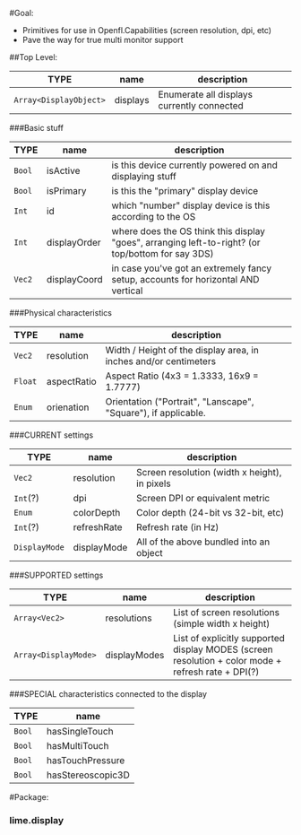 #Goal:

* Primitives for use in Openfl.Capabilities (screen resolution, dpi, etc)
* Pave the way for true multi monitor support

##Top Level:

TYPE   | name            | description 
-------|-----------------|-------------
 `Array<DisplayObject>` | displays | Enumerate all displays currently connected 
 
###Basic stuff
  
 TYPE   | name            | description 
 -------|-----------------|-------------
 `Bool` | isActive        | is this device currently powered on and displaying stuff
 `Bool` | isPrimary       | is this the "primary" display device
 `Int`  | id              | which "number" display device is this according to the OS
 `Int`  | displayOrder    | where does the OS think this display "goes", arranging left-to-right? (or top/bottom for say 3DS)
 `Vec2` | displayCoord    | in case you've got an extremely fancy setup, accounts for horizontal AND vertical

###Physical characteristics
 
  TYPE   | name        | description 
 --------|-------------|-------------
  `Vec2` | resolution  | Width / Height of the display area, in inches and/or centimeters 
  `Float`| aspectRatio | Aspect Ratio (4x3 = 1.3333, 16x9 = 1.7777) 
  `Enum` | orienation  | Orientation ("Portrait", "Lanscape", "Square"), if applicable. 
  
###CURRENT settings
  
 TYPE   | name            | description
 -------|-----------------|-------------
 `Vec2`   | resolution  | Screen resolution (width x height), in pixels
 `Int`(?) | dpi         | Screen DPI or equivalent metric
 `Enum`   | colorDepth  | Color depth (24-bit vs 32-bit, etc)
 `Int`(?) | refreshRate | Refresh rate (in Hz)
 `DisplayMode` | displayMode | All of the above bundled into an object
  
###SUPPORTED settings
  
TYPE   | name            | description
-------|-----------------|------------
`Array<Vec2>` | resolutions | List of screen resolutions (simple width x height)
`Array<DisplayMode>` | displayModes | List of explicitly supported display MODES (screen resolution + color mode + refresh rate + DPI(?)
  
###SPECIAL characteristics connected to the display
  
TYPE   | name            
-------|----------------
`Bool` | hasSingleTouch
`Bool` | hasMultiTouch
`Bool` | hasTouchPressure
`Bool` | hasStereoscopic3D

#Package:

### lime.display


